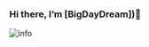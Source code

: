 ### Hi there, I’m [BigDayDream])👋 

![info](https://github-readme-stats.vercel.app/api?username=BigDayDream&show_icons=true&count_private=true&hide=prs&theme=default_repocard)


